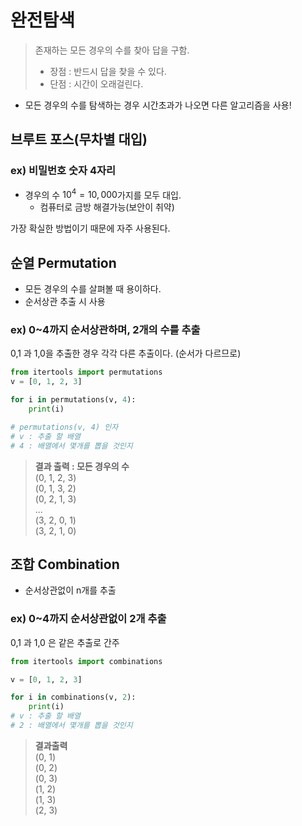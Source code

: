 # 완전탐색
> 존재하는 모든 경우의 수를 찾아 답을 구함.
> - 장점 : 반드시 답을 찾을 수 있다.
> - 단점 : 시간이 오래걸린다.  

- 모든 경우의 수를 탐색하는 경우 시간초과가 나오면 다른 알고리즘을 사용!

## 브루트 포스(무차별 대입)
### ex) 비밀번호 숫자 4자리
- 경우의 수 $10^4 = 10,000$가지를 모두 대입.  
    - 컴퓨터로 금방 해결가능(보안이 취약) 

가장 확실한 방법이기 때문에 자주 사용된다.  

## 순열 Permutation
- 모든 경우의 수를 살펴볼 때 용이하다.
- 순서상관 추출 시 사용  

### ex) 0~4까지 순서상관하며, 2개의 수를 추출
0,1 과 1,0을 추출한 경우 각각 다른 추출이다. (순서가 다르므로)

```python
from itertools import permutations
v = [0, 1, 2, 3]

for i in permutations(v, 4):
    print(i)

# permutations(v, 4) 인자
# v : 추출 할 배열
# 4 : 배열에서 몇개를 뽑을 것인지
```
>**결과 출력 : 모든 경우의 수**  
>(0, 1, 2, 3)  
(0, 1, 3, 2)  
(0, 2, 1, 3)  
...  
(3, 2, 0, 1)  
(3, 2, 1, 0)

## 조합 Combination
- 순서상관없이 n개를 추출  
### ex) 0~4까지 순서상관없이 2개 추출  
0,1 과 1,0 은 같은 추출로 간주
```python
from itertools import combinations

v = [0, 1, 2, 3]

for i in combinations(v, 2):
    print(i)
# v : 추출 할 배열
# 2 : 배열에서 몇개를 뽑을 것인지
```
>**결과출력**  
(0, 1)  
(0, 2)  
(0, 3)  
(1, 2)  
(1, 3)  
(2, 3)  

